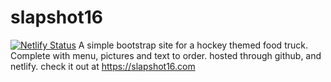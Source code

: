 # slapshot16
[![Netlify Status](https://api.netlify.com/api/v1/badges/7f03eacd-fb93-471e-bf8f-3ec248b7f76a/deploy-status)](https://app.netlify.com/sites/spectacular-crumble-4cf46f/deploys)
A simple bootstrap site for a hockey themed food truck.
Complete with menu, pictures and text to order.
hosted through github, and netlify. check it out at https://slapshot16.com

